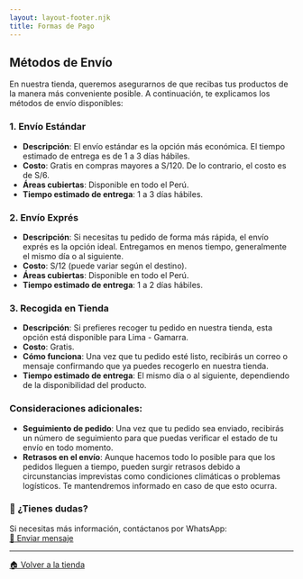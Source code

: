 ```yaml
---
layout: layout-footer.njk
title: Formas de Pago
---
```

## Métodos de Envío

En nuestra tienda, queremos asegurarnos de que recibas tus productos de la manera más conveniente posible. A continuación, te explicamos los métodos de envío disponibles:

### 1. **Envío Estándar**
- **Descripción**: El envío estándar es la opción más económica. El tiempo estimado de entrega es de 1 a 3 días hábiles.
- **Costo**: Gratis en compras mayores a S/120. De lo contrario, el costo es de S/6.
- **Áreas cubiertas**: Disponible en todo el Perú.
- **Tiempo estimado de entrega**: 1 a 3 días hábiles.

### 2. **Envío Exprés**
- **Descripción**: Si necesitas tu pedido de forma más rápida, el envío exprés es la opción ideal. Entregamos en menos tiempo, generalmente el mismo día o al siguiente.
- **Costo**: S/12 (puede variar según el destino).
- **Áreas cubiertas**: Disponible en todo el Perú.
- **Tiempo estimado de entrega**: 1 a 2 días hábiles.

### 3. **Recogida en Tienda**
- **Descripción**: Si prefieres recoger tu pedido en nuestra tienda, esta opción está disponible para Lima - Gamarra.
- **Costo**: Gratis.
- **Cómo funciona**: Una vez que tu pedido esté listo, recibirás un correo o mensaje confirmando que ya puedes recogerlo en nuestra tienda.
- **Tiempo estimado de entrega**: El mismo día o al siguiente, dependiendo de la disponibilidad del producto.

### Consideraciones adicionales:
- **Seguimiento de pedido**: Una vez que tu pedido sea enviado, recibirás un número de seguimiento para que puedas verificar el estado de tu envío en todo momento.
- **Retrasos en el envío**: Aunque hacemos todo lo posible para que los pedidos lleguen a tiempo, pueden surgir retrasos debido a circunstancias imprevistas como condiciones climáticas o problemas logísticos. Te mantendremos informado en caso de que esto ocurra.
### 💬 ¿Tienes dudas?  
Si necesitas más información, contáctanos por WhatsApp:  
[📲 Enviar mensaje](https://wa.me/51981108999?text=Hola,%20quisiera%20más%20información%20sobre%20los%20metodos%20de%20envio)

---
[🏠 Volver a la tienda](/)
